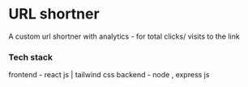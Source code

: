 # URL shortner
A custom url shortner with analytics - for total clicks/ visits to the link

### Tech stack
frontend - react js | tailwind css
backend - node , express js

